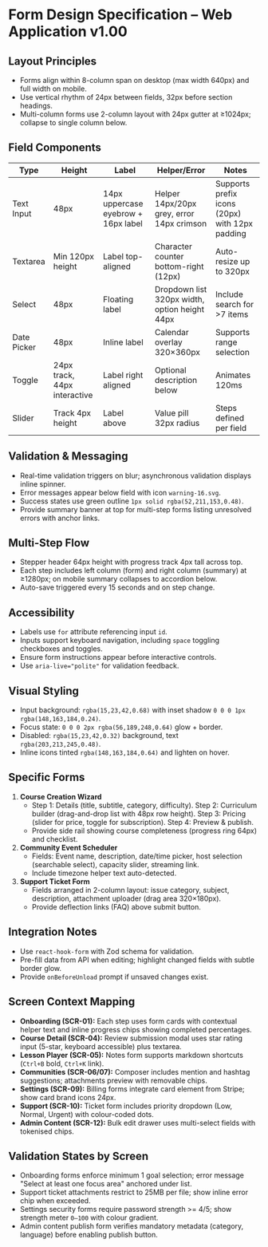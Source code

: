 # Form Design Specification – Web Application v1.00

## Layout Principles
- Forms align within 8-column span on desktop (max width 640px) and full width on mobile.
- Use vertical rhythm of 24px between fields, 32px before section headings.
- Multi-column forms use 2-column layout with 24px gutter at ≥1024px; collapse to single column below.

## Field Components
| Type | Height | Label | Helper/Error | Notes |
| --- | --- | --- | --- | --- |
| Text Input | 48px | 14px uppercase eyebrow + 16px label | Helper 14px/20px grey, error 14px crimson | Supports prefix icons (20px) with 12px padding |
| Textarea | Min 120px height | Label top-aligned | Character counter bottom-right (12px) | Auto-resize up to 320px |
| Select | 48px | Floating label | Dropdown list 320px width, option height 44px | Include search for >7 items |
| Date Picker | 48px | Inline label | Calendar overlay 320×360px | Supports range selection |
| Toggle | 24px track, 44px interactive | Label right aligned | Optional description below | Animates 120ms |
| Slider | Track 4px height | Label above | Value pill 32px radius | Steps defined per field |

## Validation & Messaging
- Real-time validation triggers on blur; asynchronous validation displays inline spinner.
- Error messages appear below field with icon `warning-16.svg`.
- Success states use green outline `1px solid rgba(52,211,153,0.48)`.
- Provide summary banner at top for multi-step forms listing unresolved errors with anchor links.

## Multi-Step Flow
- Stepper header 64px height with progress track 4px tall across top.
- Each step includes left column (form) and right column (summary) at ≥1280px; on mobile summary collapses to accordion below.
- Auto-save triggered every 15 seconds and on step change.

## Accessibility
- Labels use `for` attribute referencing input `id`.
- Inputs support keyboard navigation, including `space` toggling checkboxes and toggles.
- Ensure form instructions appear before interactive controls.
- Use `aria-live="polite"` for validation feedback.

## Visual Styling
- Input background: `rgba(15,23,42,0.68)` with inset shadow `0 0 0 1px rgba(148,163,184,0.24)`.
- Focus state: `0 0 0 2px rgba(56,189,248,0.64)` glow + border.
- Disabled: `rgba(15,23,42,0.32)` background, text `rgba(203,213,245,0.48)`.
- Inline icons tinted `rgba(148,163,184,0.64)` and lighten on hover.

## Specific Forms
1. **Course Creation Wizard**
   - Step 1: Details (title, subtitle, category, difficulty). Step 2: Curriculum builder (drag-and-drop list with 48px row height). Step 3: Pricing (slider for price, toggle for subscription). Step 4: Preview & publish.
   - Provide side rail showing course completeness (progress ring 64px) and checklist.
2. **Community Event Scheduler**
   - Fields: Event name, description, date/time picker, host selection (searchable select), capacity slider, streaming link.
   - Include timezone helper text auto-detected.
3. **Support Ticket Form**
   - Fields arranged in 2-column layout: issue category, subject, description, attachment uploader (drag area 320×180px).
   - Provide deflection links (FAQ) above submit button.

## Integration Notes
- Use `react-hook-form` with Zod schema for validation.
- Pre-fill data from API when editing; highlight changed fields with subtle border glow.
- Provide `onBeforeUnload` prompt if unsaved changes exist.

## Screen Context Mapping
- **Onboarding (SCR-01):** Each step uses form cards with contextual helper text and inline progress chips showing completed percentages.
- **Course Detail (SCR-04):** Review submission modal uses star rating input (5-star, keyboard accessible) plus textarea.
- **Lesson Player (SCR-05):** Notes form supports markdown shortcuts (`Ctrl+B` bold, `Ctrl+K` link).
- **Communities (SCR-06/07):** Composer includes mention and hashtag suggestions; attachments preview with removable chips.
- **Settings (SCR-09):** Billing forms integrate card element from Stripe; show card brand icons 24px.
- **Support (SCR-10):** Ticket form includes priority dropdown (Low, Normal, Urgent) with colour-coded dots.
- **Admin Content (SCR-12):** Bulk edit drawer uses multi-select fields with tokenised chips.

## Validation States by Screen
- Onboarding forms enforce minimum 1 goal selection; error message "Select at least one focus area" anchored under list.
- Support ticket attachments restrict to 25MB per file; show inline error chip when exceeded.
- Settings security forms require password strength >= 4/5; show strength meter `0–100` with colour gradient.
- Admin content publish form verifies mandatory metadata (category, language) before enabling publish button.
